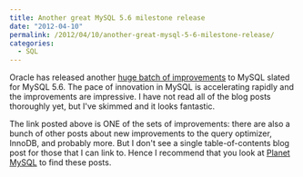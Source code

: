 ```yaml
---
title: Another great MySQL 5.6 milestone release
date: "2012-04-10"
permalink: /2012/04/10/another-great-mysql-5-6-milestone-release/
categories:
  - SQL
---
```

Oracle has released another [huge batch of improvements][1] to MySQL slated for MySQL 5.6. The pace of innovation in MySQL is accelerating rapidly and the improvements are impressive. I have not read all of the blog posts thoroughly yet, but I've skimmed and it looks fantastic.

The link posted above is ONE of the sets of improvements: there are also a bunch of other posts about new improvements to the query optimizer, InnoDB, and probably more. But I don't see a single table-of-contents blog post for those that I can link to. Hence I recommend that you look at [Planet MySQL][2] to find these posts.

 [1]: http://dev.mysql.com/tech-resources/articles/mysql-5.6-replication.html
 [2]: http://planet.mysql.com/
